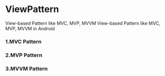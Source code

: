 # ViewPattern
View-based Pattern like MVC, MVP, MVVM 
View-based Pattern like MVC, MVP, MVVM in Android 

### 1.MVC Pattern
### 2.MVP Pattern
### 3.MVVM Pattern
